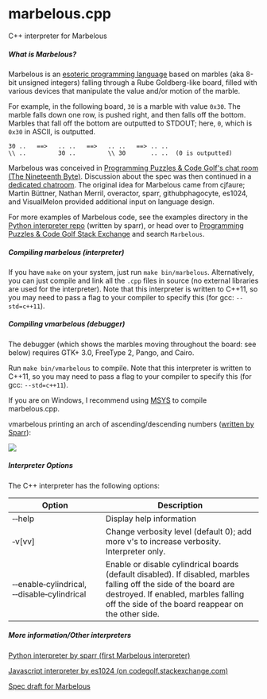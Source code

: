 # marbelous.cpp
C++ interpreter for Marbelous

##### What is Marbelous?
Marbelous is an [esoteric programming language](https://en.wikipedia.org/wiki/Esoteric_programming_language) based on marbles (aka 8-bit unsigned integers) falling through a Rube Goldberg-like board, filled with various devices that manipulate the value and/or motion of the marble.

For example, in the following board, `30` is a marble with value `0x30`. The marble falls down one row, is pushed right, and then falls off the bottom. Marbles that fall off the bottom are outputted to STDOUT; here, `0`, which is `0x30` in ASCII, is outputted.

    30 ..   ==>   .. ..   ==>   .. ..   ==> .. ..
    \\ ..         30 ..         \\ 30       .. ..  (0 is outputted)


Marbelous was conceived in [Programming Puzzles & Code Golf's chat room (The Nineteenth Byte)](http://chat.stackexchange.com/transcript/message/16955224#16955224). Discussion about the spec was then continued in a [dedicated chatroom](http://chat.stackexchange.com/rooms/16230/marbelous-esolang-design). The original idea for Marbelous came from cjfaure; Martin Büttner, Nathan Merril, overactor, sparr, githubphagocyte, es1024, and VisualMelon provided additional input on language design.

For more examples of Marbelous code, see the examples directory in the [Python interpreter repo](https://github.com/marbelous-lang/marbelous.py) (written by sparr), or head over to [Programming Puzzles & Code Golf Stack Exchange](http://codegolf.stackexchange.com) and search `Marbelous`.

##### Compiling marbelous (interpreter)
If you have `make` on your system, just run `make bin/marbelous`. Alternatively, you can just compile and link all the `.cpp` files in source (no external libraries are used for the interpreter). Note that this interpreter is written to C++11,  so you may need to pass a flag to your compiler to specify this (for gcc: `--std=c++11`).

##### Compiling vmarbelous (debugger)
The debugger (which shows the marbles moving throughout the board: see below) requires GTK+ 3.0, FreeType 2, Pango, and Cairo.

Run `make bin/vmarbelous` to compile. Note that this interpreter is written to C++11,  so you may need to pass a flag to your compiler to specify this (for gcc: `--std=c++11`).

If you are on Windows, I recommend using [MSYS](http://sourceforge.net/p/mingw-w64/wiki2/MSYS/) to compile marbelous.cpp.

vmarbelous printing an arch of ascending/descending numbers ([written by Sparr](http://codegolf.stackexchange.com/a/52073/29611)):

![](http://i.imgur.com/aBZWgEm.gif)

##### Interpreter Options
The C++ interpreter has the following options:

Option | Description
------ | ---------------
&#8209;&#8209;help | Display help information
&#8209;v[vv] | Change verbosity level (default 0); add more v's to increase verbosity. Interpreter only.
&#8209;&#8209;enable&#8209;cylindrical, &#8209;&#8209;disable&#8209;cylindrical | Enable or disable cylindrical boards (default disabled). If disabled, marbles falling off the side of the board are destroyed. If enabled, marbles falling off the side of the board reappear on the other side.

##### More information/Other interpreters
[Python interpreter by sparr (first Marbelous interpreter)](https://github.com/marbelous-lang/marbelous.py)

[Javascript interpreter by es1024 (on codegolf.stackexchange.com)](http://codegolf.stackexchange.com/a/40808/29611)

[Spec draft for Marbelous](https://github.com/marbelous-lang/docs/blob/master/spec-draft.md)
